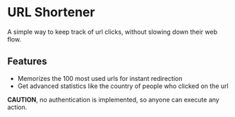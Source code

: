 # URL Shortener

A simple way to keep track of url clicks, without slowing down their web flow.

## Features
- Memorizes the 100 most used urls for instant redirection
- Get advanced statistics like the country of people who clicked on the url


**CAUTION**, no authentication is implemented, so anyone can execute any action.